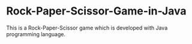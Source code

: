 # Rock-Paper-Scissor-Game-in-Java
This is a Rock-Paper-Scissor game which is developed with Java programming language.

